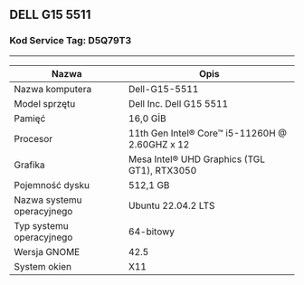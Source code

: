 ## DELL G15 5511 
### Kod Service Tag: D5Q79T3
---

| Nazwa           | Opis |
| --------------- | ----------------------- |
|Nazwa komputera  | Dell-G15-5511           |
|Model sprzętu    |  Dell Inc. Dell G15 5511|
|Pamięć           |  16,0 GİB               |
|Procesor  |  11th Gen Intel® Core™ i5-11260H @ 2.60GHZ x 12|
|Grafika  | Mesa Intel® UHD Graphics (TGL GT1), RTX3050|
|Pojemność dysku  | 512,1 GB|
|Nazwa systemu operacyjnego  |  Ubuntu 22.04.2 LTS|
|Typ systemu operacyjnego  |  64-bitowy|
|Wersja GNOME   | 42.5|
|System okien  |  X11|
